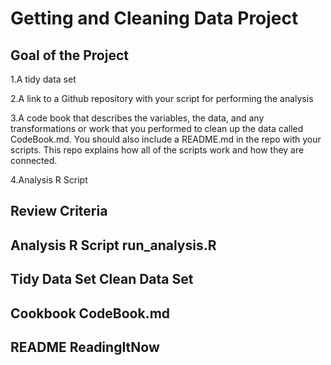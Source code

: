 # Getting and Cleaning Data Project

## Goal of the Project

   1.A tidy data set
   
   2.A link to a Github repository with your script for performing the analysis
   
   3.A code book that describes the variables, the data, and any transformations or work that you performed to clean up the data called CodeBook.md. 
   You should also include a README.md in the repo with your scripts. This repo explains how all of the scripts work and how they are connected.
   
   4.Analysis R Script

## Review Criteria

## Analysis R Script  run_analysis.R 

## Tidy Data Set   Clean Data Set  

## Cookbook  CodeBook.md  

## README  ReadingItNow  
